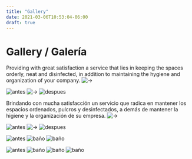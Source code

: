 ```yaml
---
title: "Gallery"
date: 2021-03-06T10:53:04-06:00
draft: true
---
```


# Gallery / Galería

Providing with great satisfaction a service that lies in keeping the spaces orderly, neat and disinfected, in addition to maintaining the hygiene and organization of your company. ![->](/images/usa.PNG)




![antes](/images/gallery/1a.jpg)
![->](/images/flechad.PNG)
![despues](/images/gallery/1d.jpg)





Brindando con mucha satisfacción un servicio que radica en mantener los espacios ordenados, pulcros y desinfectados, a demás de mantener la higiene y la organización de su empresa. ![->](/images/mex.PNG)



![antes](/images/gallery/2a.jpg)
![->](/images/flechad.PNG)
![despues](/images/gallery/2b.jpg)


![antes](/images/gallery/3a.jpg)
![baño](/images/gallery/3b.jpg)
![baño](/images/gallery/3c.jpg)



![antes](/images/gallery/4a.jpg)
![baño](/images/gallery/4b.jpg)
![baño](/images/gallery/4c.jpg)
![baño](/images/gallery/4d.jpg)

